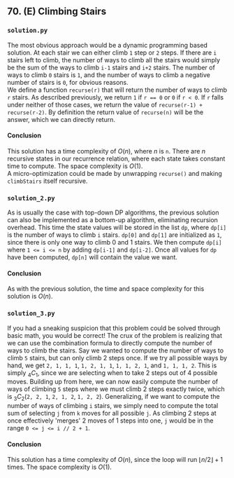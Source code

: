 ## 70. (E) Climbing Stairs

### `solution.py`
The most obvious approach would be a dynamic programming based solution. At each stair we can either climb `1` step or `2` steps. If there are `i` stairs left to climb, the number of ways to climb all the stairs would simply be the sum of the ways to climb `i-1` stairs and `i+2` stairs. The number of ways to climb `0` stairs is `1`, and the number of ways to climb a negative number of stairs is `0`, for obvious reasons.  
We define a function `recurse(r)` that will return the number of ways to climb `r` stairs. As described previously, we return `1` if `r == 0` or `0` if `r < 0`. If `r` falls under neither of those cases, we return the value of `recurse(r-1) + recurse(r-2)`. By definition the return value of `recurse(n)` will be the answer, which we can directly return.  

#### Conclusion
This solution has a time complexity of $O(n)$, where $n$ is `n`. There are $n$ recursive states in our recurrence relation, where each state takes constant time to compute. The space complexity is $O(1)$.  
A micro-optimization could be made by unwrapping `recurse()` and making `climbStairs` itself recursive.  
  


### `solution_2.py`
As is usually the case with top-down DP algorithms, the previous solution can also be implemented as a bottom-up algorithm, eliminating recursion overhead. This time the state values will be stored in the list `dp`, where `dp[i]` is the number of ways to climb `i` stairs. `dp[0]` and `dp[1]` are initialized as `1`, since there is only one way to climb 0 and 1 stairs. We then compute `dp[i]` where `1 <= i <= n` by adding `dp[i-1]` and `dp[i-2]`. Once all values for `dp` have been computed, `dp[n]` will contain the value we want.  

#### Conclusion
As with the previous solution, the time and space complexity for this solution is $O(n)$.  
  


### `solution_3.py`
If you had a sneaking suspicion that this problem could be solved through basic math, you would be correct! The crux of the problem is realizing that we can use the combination formula to directly compute the number of ways to climb the stairs. Say we wanted to compute the number of ways to climb `5` stairs, but can only climb 2 steps once. If we try all possible ways by hand, we get `2, 1, 1, 1`, `1, 2, 1, 1`, `1, 1, 2, 1`, and `1, 1, 1, 2`. This is simply $_4C_1$, since we are selecting when to take 2 steps out of 4 possible moves. Building up from here, we can now easily compute the number of ways of climbing `5` steps where we must climb 2 steps exactly twice, which is $_3C_2$(`2, 2, 1`, `2, 1, 2`, `1, 2, 2`). Generalizing, if we want to compute the number of ways of climbing `i` stairs, we simply need to compute the total sum of selecting `j` from `k` moves for all possible `j`. As climbing 2 steps at once effectively 'merges' 2 moves of 1 steps into one, `j` would be in the range `0 <= j <= i // 2 + 1`.  

#### Conclusion
This solution has a time complexity of $O(n)$, since the loop will run $\lfloor n / 2\rfloor + 1$ times. The space complexity is $O(1)$.  
  

